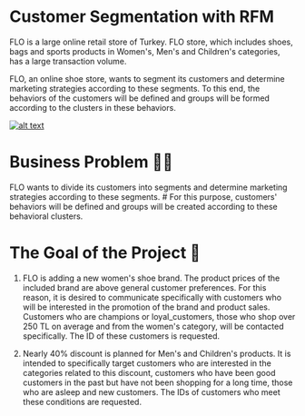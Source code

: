 # Customer Segmentation with RFM

FLO is a large online retail store of Turkey. FLO store, which includes shoes, bags and sports products in Women's, Men's and Children's categories, has a large transaction volume.

FLO, an online shoe store, wants to segment its customers and determine marketing strategies according to these segments. To this end, the behaviors of the customers will be defined and groups will be formed according to the clusters in these behaviors.

[![alt text](https://i2.milimaj.com/i/milliyet/75/1200x675/5df0a69255427f1fa0c3cffd.jpg)](https://avmdergi.com/wp-content/uploads/2016/05/flo-magaza.jpg)

# Business Problem 👩‍💻
FLO wants to divide its customers into segments and determine marketing strategies according to these segments. # For this purpose, customers' behaviors will be defined and groups will be created according to these behavioral clusters.


# The Goal of the Project 🎯
1. FLO is adding a new women's shoe brand. The product prices of the included brand are above general customer preferences. For this reason, it is desired to communicate specifically with customers who will be interested in the promotion of the brand and product sales. Customers who are champions or loyal_customers, those who shop over 250 TL on average and from the women's category, will be contacted specifically. The ID of these customers is requested.

2. Nearly 40% discount is planned for Men's and Children's products. It is intended to specifically target customers who are interested in the categories related to this discount, customers who have been good customers in the past but have not been shopping for a long time, those who are asleep and new customers. The IDs of customers who meet these conditions are requested.


